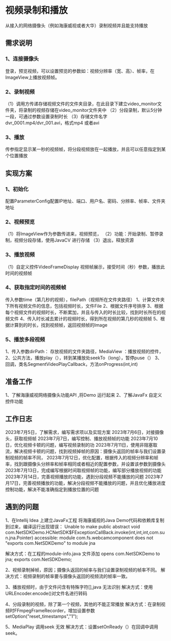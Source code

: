 # 视频录制和播放
从接入的网络摄像头（例如海康威视或者大华）录制视频并且能支持播放
## 需求说明
### 1、连接摄像头
登录，预览视频，可以设置预览的参数如：视频分辨率（宽、高）、帧率，在ImageView上播放视频帧。
### 2、录制视频
（1）调用方传递存储视频文件的文件夹目录，在此目录下建立video_monitor文件夹，将录制的视频存储在video_monitor文件夹中
（2）分段录制，默认5分钟一段，可通过参数设置录制时长
（3）存储文件名字dvr_0001.mp4/dvr_001.avi，格式mp4 或者avi
### 3、播放
传参指定显示某一秒的视频帧，将分段视频放在一起播放，并且可以任意指定到某个位置播放

## 实现方案
### 1、初始化
配置ParameterConfig配置IP地址、端口、用户名、密码、分辨率、帧率、文件夹地址
### 2、视频预览
（1）将ImageView作为参数传进来，视频预览，
（2）功能：开始录制、暂停录制，视频分段存储，使用JavaCV 进行存储
（3）退出，释放资源
### 3、播放视频
（1）自定义控件VideoFrameDisplay 视频帧展示，接受时间（秒）参数，播放此时间的视频帧

### 4、获取指定时间的视频帧
传入参数time（第几秒的视频），filePath（视频所在文件夹路径）
1、计算文件夹下所有视频文件的信息，包括视频时长，文件File
2、根据文件序号排序
3、根据每个视频文件的视频时长，不断累加，并且与传入的时长比较，找到时长所在的视频文件
4、传入时长减去累计的视频时长，得到所在视频的第几秒的视频帧
5、根据计算到的时长，找到视频帧，返回视频帧的Image
### 5、播放多段视频
1、传入参数dirPath： 存放视频的文件夹路径，MediaView ：播放视频的控件，
2、公共方法，播放play（），转到某播放处seekTo（long），暂停puse（）
3、回调，类名SegmentVideoPlayCallback，方法onProgress(int,int)

## 准备工作
1、了解海康威视网络摄像头功能API ,将Demo 运行起来
2、了解JavaFx 自定义控件功能

## 工作日志
2023年7月5日，了解需求，编写需求项以及实现方案
2023年7月6日，对接摄像头，获取视频帧
2023年7月7日，编写控制、播放视频帧的功能
2023年7月10日，优化视频卡顿的问题，编写视频录制的功
2023年7月11日，使用非阻塞取流，解决视频卡顿的问题，找到视频掉帧的原因：摄像头返回的帧率与我们设置录制视频的帧率不同，
2023年7月12日，优化配置，根据传入的视频分辨率和帧率，找到跟摄像头分辨率和帧率相同或者相近的配置参数，并设置该参数到摄像头
2023年7月13日，完成编写根据时间取视频帧的功能，编写部分播放视频的功能
2023年7月14日，完善视频播放的功能，遇到分段视频不能播放的问题
2023年7月17日，完善视频播放的功能，解决分段视频不能播放的问题，并且优化播放进度控制功能，解决不能准确指定到播放位置的问题



## 遇到的问题
1、在Intellij Idea 上建立JavaFx工程 将海康威视的Java Demo代码和依赖库复制到过来，编译运行出现错误：
Unable to make public abstract void com.NetSDKDemo.HCNetSDK$FExceptionCallBack.invoke(int,int,int,com.sun.jna.Pointer) accessible: module com.fs.webcamcomponent does not "exports com.NetSDKDemo" to module jna

解决方式：在工程的module-info.java 文件添加
opens com.NetSDKDemo to jna;
    exports com.NetSDKDemo;
    
2、视频录制掉帧，原因；摄像头返回的帧率与我们设置录制视频的帧率不同。
解决方式：视频录制的帧率要与摄像头返回的视频流的帧率一致。

3、播放视频时，由于文件问含有特殊字符[],java 无法识别
解决方式：使用URLEncoder.encode()对文件名进行转码

4、分段录制的视频，除了第一个视频，其他的不能正常播放
解决方式：在录制视频时FFmpegFrameRecorder，增加设置参数setOption("reset_timestamps","1");

5、MediaPlay 调用seek 无效
解决方式：设置setOnReady（）在回调中调用seek。